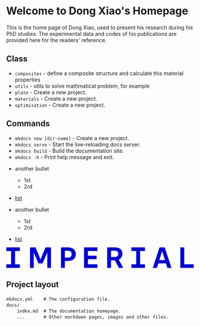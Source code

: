 # Welcome to Dong Xiao's Homepage

This is the home page of Dong Xiao, used to present his research during his PhD studies. The experimental data and codes of his publications are provided here for the readers' reference.


## Class

* `composites` - define a composite structure and calculate this material properties
* `utils` - utils to solve mathmatical problem, for example 
* `plate` - Create a new project.
* `materials` - Create a new project.
* `optimisation` - Create a new project.



## Commands

* `mkdocs new [dir-name]` - Create a new project.
* `mkdocs serve` - Start the live-reloading docs server.
* `mkdocs build` - Build the documentation site.
* `mkdocs -h` - Print help message and exit.



- another bullet 
    - 1st
    - 2rd
- [list](https://shiny-xylophone-px7pv4q99xrf7xpw.github.dev/)


- another bullet 
    - 1st
    - 2rd
- [list](https://shiny-xylophone-px7pv4q99xrf7xpw.github.dev/)


![alt text](image.png)



## Project layout

    mkdocs.yml    # The configuration file.
    docs/
        index.md  # The documentation homepage.
        ...       # Other markdown pages, images and other files.
